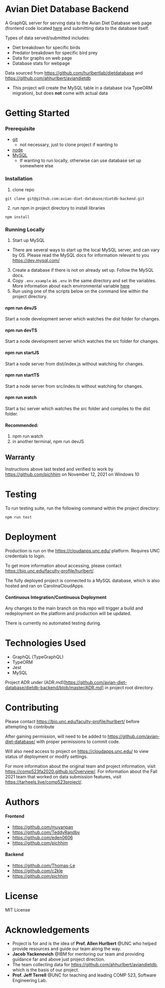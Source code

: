 # Avian Diet Database Backend
A GraphQL server for serving data to the Avian Diet Database web page (frontend code located [here](https://github.com/avian-diet-database/dietdb-frontend) and submitting data to the database itself.

Types of data served/submitted includes:
- Diet breakdown for specific birds
- Predator breakdown for specific bird prey
- Data for graphs on web page
- Database stats for webpage

Data sourced from https://github.com/hurlbertlab/dietdatabase and https://github.com/ahhurlbert/aviandietdb
- This project will create the MySQL table in a database (via TypeORM migration), but does **not** come with actual data

# Getting Started

### Prerequisite 
- [git](https://git-scm.com/downloads)
  - not necessary, just to clone project if wanting to
- [node](https://nodejs.org/en/)
- [MySQL](https://www.mysql.com/downloads/)
  - If wanting to run locally, otherwise can use database set up somewhere else

### Installation
1. clone repo
```
git clone git@github.com:avian-diet-database/dietdb-backend.git
```
2. run npm in project directory to install libraries
```
npm install
```

### Running Locally
1. Start up MySQL
 - There are several ways to start up the local MySQL server, and can vary by OS. Please read the MySQL docs for information relevant to you https://dev.mysql.com/
3. Create a database if there is not on already set up. Follow the MySQL docs.
4. Copy `.env.example` as `.env` in the same directory and set the variables. More information about each environmental variable [here](https://github.com/typeorm/typeorm/blob/master/docs/using-ormconfig.md#using-environment-variables)
5. Run using one of the scripts below on the command line within the project directory.

#### npm run devJS

Start a node development server which watches the dist folder for changes. 

#### npm run devTS

Start a node development server which watches the src folder for changes.

#### npm run startJS

Start a node server from dist/index.js without watching for changes. 

#### npm run startTS

Start a node server from src/index.ts without watching for changes. 

#### npm run watch

Start a tsc server which watches the src folder and compiles to the dist folder. 

#### Recommended: 
1. npm run watch
2. in another terminal, npm run devJS

## Warranty

Instructions above last tested and verified to work by https://github.com/pichhim on November 12, 2021 on Windows 10

# Testing
To run testing suite, run the following command within the project directory:
```
npm run test
```

# Deployment
Production is run on the https://cloudapps.unc.edu/ platform. Requires UNC credentials to login.

To get more information about accessing, please contact https://bio.unc.edu/faculty-profile/hurlbert/.

The fully deployed project is connected to a MySQL database, which is also hosted and ran on CarolinaCloudApps.

#### Continuous Integration/Continuous Deployment
Any changes to the main branch on this repo will trigger a build and redeployment on the platform and production will be updated.

There is currently no automated testing during.

# Technologies Used
- GraphQL (TypeGraphQL)
- TypeORM
- Jest
- MySQL

Project ADR under (ADR.md)[https://github.com/avian-diet-database/dietdb-backend/blob/master/ADR.md] in project root directory.

# Contributing
Please contact https://bio.unc.edu/faculty-profile/hurlbert/ before attempting to contribute

After gaining permission, will need to be added to https://github.com/avian-diet-database/ with proper permissions to commit code.

Will also need access to project on https://cloudapps.unc.edu/ to view status of deployment or modify settings.

For more information about the original team and project information, visit https://comp523fa2020.github.io/Overview/. For information about the Fall 2021 team that worked on data submission features, visit https://tarheels.live/comp523project/.

# Authors
#### Frontend
- https://github.com/muyanpan
- https://github.com/TeddyRandby
- https://github.com/eden0606
- https://github.com/pichhim
#### Backend
- https://github.com/Thomas-Le
- https://github.com/c2kle
- https://github.com/pichhim

# License
MIT License

# Acknowledgements
- Project is for and is the idea of **Prof. Allen Hurlbert** @UNC who helped provide resources and guide our team along the way.
- **Jacob Yackenovich** @IBM for mentoring our team and providing guidance far and above just project direction.
- The team collecting data for https://github.com/ahhurlbert/aviandietdb, which is the basis of our project.
- **Prof. Jeff Terrell** @UNC for teaching and leading COMP 523, Software Engineering Lab.

